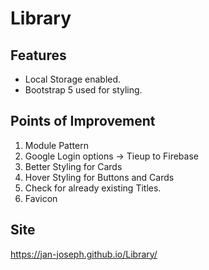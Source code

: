 # Library

Features
----------------------
* Local Storage enabled.
* Bootstrap 5 used for styling.


Points of Improvement
----------------------
1) Module Pattern
2) Google Login options -> Tieup to Firebase
3) Better Styling for Cards
4) Hover Styling for Buttons and Cards
5) Check for already existing Titles.
6) Favicon

Site
----------------------
https://jan-joseph.github.io/Library/
